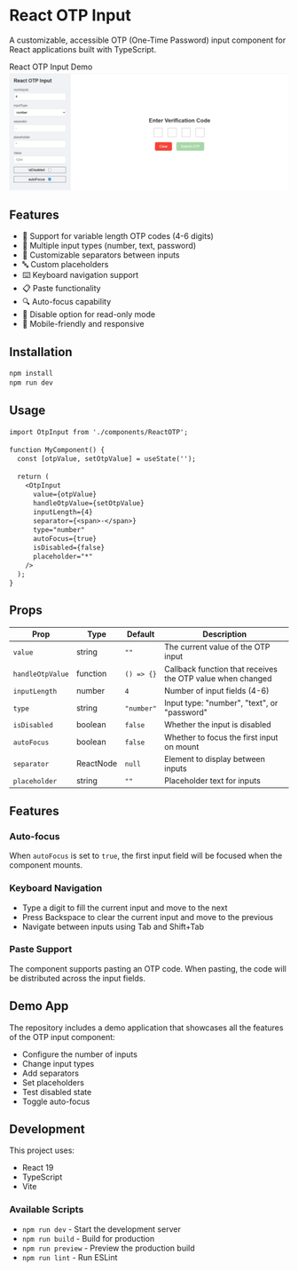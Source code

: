 # React OTP Input

A customizable, accessible OTP (One-Time Password) input component for React applications built with TypeScript.

React OTP Input Demo
![alt text](<Screenshot.png>)

## Features

- 🔢 Support for variable length OTP codes (4-6 digits)
- 🔄 Multiple input types (number, text, password)
- 🎨 Customizable separators between inputs
- 🔤 Custom placeholders
- ⌨️ Keyboard navigation support
- 📋 Paste functionality
- 🔍 Auto-focus capability
- 🚫 Disable option for read-only mode
- 📱 Mobile-friendly and responsive

## Installation

```bash
npm install
npm run dev
```

## Usage

```tsx
import OtpInput from './components/ReactOTP';

function MyComponent() {
  const [otpValue, setOtpValue] = useState('');

  return (
    <OtpInput
      value={otpValue}
      handleOtpValue={setOtpValue}
      inputLength={4}
      separator={<span>-</span>}
      type="number"
      autoFocus={true}
      isDisabled={false}
      placeholder="*"
    />
  );
}
```

## Props

| Prop | Type | Default | Description |
|------|------|---------|-------------|
| `value` | string | `""` | The current value of the OTP input |
| `handleOtpValue` | function | `() => {}` | Callback function that receives the OTP value when changed |
| `inputLength` | number | `4` | Number of input fields (4-6) |
| `type` | string | `"number"` | Input type: "number", "text", or "password" |
| `isDisabled` | boolean | `false` | Whether the input is disabled |
| `autoFocus` | boolean | `false` | Whether to focus the first input on mount |
| `separator` | ReactNode | `null` | Element to display between inputs |
| `placeholder` | string | `""` | Placeholder text for inputs |

## Features

### Auto-focus

When `autoFocus` is set to `true`, the first input field will be focused when the component mounts.

### Keyboard Navigation

- Type a digit to fill the current input and move to the next
- Press Backspace to clear the current input and move to the previous
- Navigate between inputs using Tab and Shift+Tab

### Paste Support

The component supports pasting an OTP code. When pasting, the code will be distributed across the input fields.

## Demo App

The repository includes a demo application that showcases all the features of the OTP input component:

- Configure the number of inputs
- Change input types
- Add separators
- Set placeholders
- Test disabled state
- Toggle auto-focus

## Development

This project uses:

- React 19
- TypeScript
- Vite

### Available Scripts

- `npm run dev` - Start the development server
- `npm run build` - Build for production
- `npm run preview` - Preview the production build
- `npm run lint` - Run ESLint